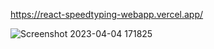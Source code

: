 https://react-speedtyping-webapp.vercel.app/


![Screenshot 2023-04-04 171825](https://user-images.githubusercontent.com/72511459/229782499-b08203a7-b162-4479-9cdf-afeda4d3c235.png)
